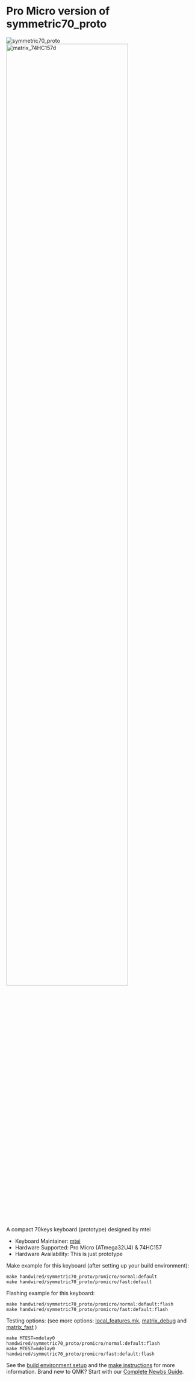 # Pro Micro version of symmetric70_proto

![symmetric70_proto](https://i.imgur.com/Br4pH9ol.jpg)
<img width="80%" alt="matrix_74HC157d" src="https://user-images.githubusercontent.com/2170248/115988014-a3943580-a5f2-11eb-9a0a-038f7ea6a8d9.png">

A compact 70keys keyboard (prototype) designed by mtei

* Keyboard Maintainer: [mtei](https://github.com/mtei)
* Hardware Supported: Pro Micro (ATmega32U4) & 74HC157
* Hardware Availability: This is just prototype

Make example for this keyboard (after setting up your build environment):

    make handwired/symmetric70_proto/promicro/normal:default
    make handwired/symmetric70_proto/promicro/fast:default

Flashing example for this keyboard:

    make handwired/symmetric70_proto/promicro/normal:default:flash
    make handwired/symmetric70_proto/promicro/fast:default:flash

Testing options: (see more options: [local_features.mk](../local_features.mk), [matrix_debug](../matrix_debug/readme.md) and [matrix_fast](../matrix_fast/readme.md) )

    make MTEST=mdelay0 handwired/symmetric70_proto/promicro/normal:default:flash
    make MTEST=mdelay0 handwired/symmetric70_proto/promicro/fast:default:flash

See the [build environment setup](https://docs.qmk.fm/#/getting_started_build_tools) and the [make instructions](https://docs.qmk.fm/#/getting_started_make_guide) for more information. Brand new to QMK? Start with our [Complete Newbs Guide](https://docs.qmk.fm/#/newbs).
